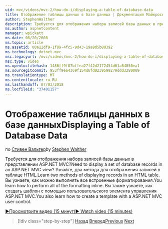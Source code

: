 ```yaml
---
uid: mvc/videos/mvc-2/how-do-i/displaying-a-table-of-database-data
title: Отображение таблицы данных в базе данных | Документация Майкрософт
author: StephenWalther
description: Требуется для отображения набора записей базы данных в представлении ASP.NET MVC? Узнайте, два метода для отображения записей в таблице HTML. Вы узнаете, как можно выполнять все t...
ms.author: aspnetcontent
manager: wpickett
ms.date: 08/20/2008
ms.topic: article
ms.assetid: 00a12df9-1f89-4fc5-9d43-19a8d5b80392
ms.technology: dotnet-mvc
msc.legacyurl: /mvc/videos/mvc-2/how-do-i/displaying-a-table-of-database-data
msc.type: video
ms.openlocfilehash: 1486ff9f87bffea27f42d2172454d61a84850ea1
ms.sourcegitcommit: 953ff9ea4369f154d6fd0239599279ddd3280009
ms.translationtype: MT
ms.contentlocale: ru-RU
ms.lasthandoff: 07/03/2018
ms.locfileid: "37401157"
---
```

<a name="displaying-a-table-of-database-data"></a><span data-ttu-id="e422b-105">Отображение таблицы данных в базе данных</span><span class="sxs-lookup"><span data-stu-id="e422b-105">Displaying a Table of Database Data</span></span>
====================
<span data-ttu-id="e422b-106">по [Стивен Вальтер](https://github.com/StephenWalther)</span><span class="sxs-lookup"><span data-stu-id="e422b-106">by [Stephen Walther](https://github.com/StephenWalther)</span></span>

<span data-ttu-id="e422b-107">Требуется для отображения набора записей базы данных в представлении ASP.NET MVC?</span><span class="sxs-lookup"><span data-stu-id="e422b-107">Need to display a set of database records in an ASP.NET MVC view?</span></span> <span data-ttu-id="e422b-108">Узнайте, два метода для отображения записей в таблице HTML.</span><span class="sxs-lookup"><span data-stu-id="e422b-108">Learn two methods of displaying records in an HTML table.</span></span> <span data-ttu-id="e422b-109">Вы узнаете, как можно выполнять все встроенные форматирования.</span><span class="sxs-lookup"><span data-stu-id="e422b-109">You learn how to perform all of the formatting inline.</span></span> <span data-ttu-id="e422b-110">Вы также узнаете, как создать шаблон с помощью пользовательского элемента управления ASP.NET MVC.</span><span class="sxs-lookup"><span data-stu-id="e422b-110">You also learn how to create a template with a ASP.NET MVC user control.</span></span>

[<span data-ttu-id="e422b-111">&#9654;Просмотрите видео (15 минут)</span><span class="sxs-lookup"><span data-stu-id="e422b-111">&#9654; Watch video (15 minutes)</span></span>](https://channel9.msdn.com/Blogs/ASP-NET-Site-Videos/displaying-a-table-of-database-data)

> [!div class="step-by-step"]
> <span data-ttu-id="e422b-112">[Назад](creating-model-classes-with-linq-to-sql.md)
> [Вперед](what-is-aspnet-mvc-80-minute-technical-video-for-developers-building-nerddinner.md)</span><span class="sxs-lookup"><span data-stu-id="e422b-112">[Previous](creating-model-classes-with-linq-to-sql.md)
[Next](what-is-aspnet-mvc-80-minute-technical-video-for-developers-building-nerddinner.md)</span></span>
